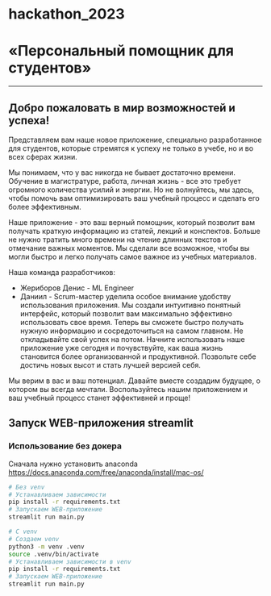 # hackathon_2023
# «Персональный помощник для студентов»
_________________________________________
## Добро пожаловать в мир возможностей и успеха! 
Представляем вам наше новое приложение, специально разработанное для студентов, которые стремятся к успеху не только в учебе, но и во всех сферах жизни.

Мы понимаем, что у вас никогда не бывает достаточно времени. Обучение в магистратуре, работа, личная жизнь - все это требует огромного количества усилий и энергии. Но не волнуйтесь, мы здесь, чтобы помочь вам оптимизировать ваш учебный процесс и сделать его более эффективным.

Наше приложение - это ваш верный помощник, который позволит вам получать краткую информацию из статей, лекций и конспектов. Больше не нужно тратить много времени на чтение длинных текстов и отмечание важных моментов. Мы сделали все возможное, чтобы вы могли быстро и легко получать самое важное из учебных материалов.

Наша команда разработчиков:
* Жериборов Денис - ML Engineer
* Даниил - Scrum-мастер
уделила особое внимание удобству использования приложения. Мы создали интуитивно понятный интерфейс, который позволит вам максимально эффективно использовать свое время. Теперь вы сможете быстро получать нужную информацию и сосредоточиться на самом главном.
Не откладывайте свой успех на потом. Начните использовать наше приложение уже сегодня и почувствуйте, как ваша жизнь становится более организованной и продуктивной. Позвольте себе достичь новых высот и стать лучшей версией себя.

Мы верим в вас и ваш потенциал. Давайте вместе создадим будущее, о котором вы всегда мечтали. Воспользуйтесь нашим приложением и ваш учебный процесс станет эффективней и проще!

## Запуск WEB-приложения streamlit

### Использование без докера
Сначала нужно установить anaconda https://docs.anaconda.com/free/anaconda/install/mac-os/
```bash
# Без venv
# Устанавливаем зависимости
pip install -r requirements.txt
# Запускаем WEB-приложение
streamlit run main.py

# С venv
# Создаем venv
python3 -m venv .venv
source .venv/bin/activate
# Устанавливаем зависимости в venv
pip install -r requirements.txt
# Запускаем WEB-приложение
streamlit run main.py
```
